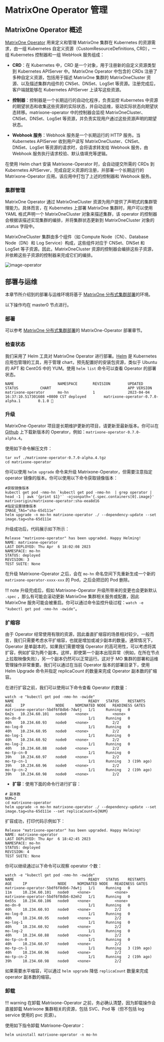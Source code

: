 # MatrixOne Operator 管理

## MatrixOne Operator 概述

[MatrixOne Operator](https://github.com/matrixorigin/matrixone-operator) 用来定义和管理 MatrixOne 集群在 Kubernetes 的资源需求，由一组 Kubernetes 自定义资源（CustomResourceDefinitions, CRD），一组 Kubernetes 控制器和一组 WebHook 服务组成：

- **CRD**：在 Kubernetes 中，CRD 是一个对象，用于注册新的自定义资源类型到 Kubernetes APIServer 中。MatrixOne Operator 中包含的 CRDs 注册了多种自定义资源，包括用于描述 MatrixOne 集群的 MatrixOneCluster 资源、以及描述集群内组件的 CNSet、DNSet、LogSet 等资源。注册完成后，客户端就能够在 Kubernetes APIServer 上读写这些资源。

- **控制器**：控制器是一个长期运行的自动化程序，负责监控 Kubernetes 中资源的期望状态和收集这些资源的实际状态，并自动运维，驱动实际状态向期望状态转移。matrixone-operator 中的控制器会监视 MatrixOneCluster、CNSet、DNSet、LogSet 等资源，并负责实现用户通过这些资源声明的期望状态。

- **Webhook 服务**：Webhook 服务是一个长期运行的 HTTP 服务。当 Kubernetes APIServer 收到用户读写 MatrixOneCluster、CNSet、DNSet、LogSet 等资源的请求时，会将请求转发给 Webhook 服务，由 Webhook 服务执行请求校验、默认值填充等逻辑。

在使用 Helm chart 安装 Matrixone-Operator 时，会自动提交所需的 CRDs 到 Kubernetes APIServer，完成自定义资源的注册，并部署一个长期运行的 Matrixone-Operator 应用。该应用中打包了上述的控制器和 Webhook 服务。

### 集群管理

MatrixOne Operator 通过 MatrixOneCluster 资源为用户提供了声明式的集群管理能力。具体而言，在 Kubernetes 上部署 MatrixOne 集群时，用户可以使用 YAML 格式声明一个 MatrixOneCluster 对象来描述集群，该 operator 的控制器会根据该描述实现集群的编排，并将集群状态更新到 MatrixOneCluster 对象的 .status 字段中。

MatrixOneCluster 集群由多个组件（如 Compute Node（CN）、Database Node（DN）和 Log Service）构成，这些组件对应于 CNSet、DNSet 和 LogSet 等子资源。因此，MatrixOneCluster 资源的控制器会编排这些子资源，并依赖这些子资源的控制器来完成它们的编排。

![image-operator](/Users/nandeng/工作/MO工作/文档/0.7版本文档/image-operator.png)

## 部署与运维

本章节所介绍到的部署与运维环境将基于 [MatrixOne 分布式集群部署](deploy-MatrixOne-cluster.md)的环境。

以下操作均在 master0 节点进行。

### 部署

可以参考 [MatrixOne 分布式集群部署](deploy-MatrixOne-cluster.md)的 MatrixOne-Operator 部署章节。

### 检查状态

我们采用了 Helm 工具对 MatrixOne Operator 进行部署。[Helm](https://helm.sh/zh/docs/intro/using_helm/) 是 Kubernetes 应用包管理的工具，用于管理 chart，预先配置好的安装包资源，类似于 Ubuntu 的 APT 和 CentOS 中的 YUM。使用 `helm list` 命令可以查看 Operator 的部署状态。

```
NAME                    NAMESPACE       REVISION        UPDATED                                 STATUS          CHART                                   APP VERSION
matrixone-operator      mo-hn           1               2023-04-04 16:37:10.517301608 +0800 CST deployed        matrixone-operator-0.7.0-alpha.1        0.1.0 
```

### 升级

MatrixOne-Operator 项目是长期维护更新的项目，请更新至最新版本。你可以在 [Github](https://github.com/matrixorigin/matrixone-operator/releases) 上下载新版本的 Operator，例如：`matrixone-operator-0.7.0-alpha.4`。

使用如下命令解压文件：

```
tar xvf ./matrixone-operator-0.7.0-alpha.4.tgz
cd matrixone-operator
```

你可以使用 `helm upgrade` 命令来升级 Matrixone-Operator，但需要注意指定 operator 镜像的版本。你可以使用以下命令获取镜像版本：

```
#获取镜像版本
kubectl get pod -nmo-hn `kubectl get pod -nmo-hn  | grep operator | head -1 | awk '{print $1}'` -ojsonpath='{.spec.containers[0].image}'
matrixorigin/matrixone-operator:sha-eea8d16
#指定设置镜像版本
IMAGE_TAG="sha-65d111e"
helm upgrade -n mo-hn matrixone-operator ./ --dependency-update --set image.tag=sha-65d111e
```

升级成功后，代码展示如下所示：

```
Release "matrixone-operator" has been upgraded. Happy Helming!
NAME: matrixone-operator
LAST DEPLOYED: Thu Apr  6 18:02:08 2023
NAMESPACE: mo-hn
STATUS: deployed
REVISION: 3
TEST SUITE: None
```

在升级 Matrixone-Operator 之后，会在 `mo-hn` 命名空间下先重新生成一个新的 `matrixone-operator-xxxx-xxx` 的 Pod，之后会把旧的 Pod 删除。

!!! note
    升级完成后，假如 Matrixone-Operator 升级所带来的变更也会更新默认 `.spec` ，那么有可能会滚动更新 MatrixOne 集群相关服务或配置，因此 MatrixOne 服务可能会被重启。你可以通过命令监控升级过程：`watch -e "kubectl get pod -nmo-hn -owide"`。

### 扩缩容

由于 Operator 经常使用有限的资源，因此垂直扩缩容的场景相对较少。一般而言，我们只需要考虑水平扩缩容，也就是增加或减少副本的数量。通常情况下，Operator 是单副本的，如果我们需要增强 Operator 的高可用性，可以考虑将其扩容，例如扩容为两个副本。这样，即使第一个副本出现异常（例如，在所在节点上拉取映像失败），另一个副本仍然可以正常运行。这对于 MO 集群的部署和运维管理操作非常重要。我们可以通过在当前 Operator 版本的部署目录下，使用 Helm Upgrade 命令并指定 replicaCount 的数量来完成 Operator 副本数的扩缩容。

在进行扩容之前，我们可以使用以下命令查看 Operator 的数量：

```
watch -e "kubectl get pod -nmo-hn -owide"
NAME                                  READY   STATUS    RESTARTS      AGE    IP              NODE     NOMINATED NODE   READINESS GATES
matrixone-operator-5bdf6f8db6-7dwtj   1/1     Running   0             6m2s   10.234.60.101   node0    <none>           <none>
mo-dn-0                               1/1     Running   0             40h    10.234.60.93    node0    <none>           2/2
mo-log-0                              1/1     Running   0             40h    10.234.60.95    node0    <none>           2/2
mo-log-1                              1/1     Running   0             40h    10.234.60.92    node0    <none>           2/2
mo-log-2                              1/1     Running   0             40h    10.234.60.88    node0    <none>           2/2
mo-tp-cn-0                            1/1     Running   0             39h    10.234.60.97    node0    <none>           2/2
mo-tp-cn-1                            1/1     Running   3 (19h ago)   39h    10.234.60.96    node0    <none>           2/2
mo-tp-cn-2                            1/1     Running   2 (19h ago)   39h    10.234.60.98    node0    <none>           2/2
```

- **扩容**：使用下面的命令行进行扩容：

```
# 副本数
NUM=2
cd matrixone-operator
helm upgrade -n mo-hn matrixone-operator ./ --dependency-update --set image.tag=sha-65d111e --set replicaCount=${NUM}
```

扩容成功，打印代码示例如下：

```
Release "matrixone-operator" has been upgraded. Happy Helming!
NAME: matrixone-operator
LAST DEPLOYED: Thu Apr  6 18:42:45 2023
NAMESPACE: mo-hn
STATUS: deployed
REVISION: 4
TEST SUITE: None
```

你可以继续通过以下命令可以观察 operator 个数：

```
watch -e "kubectl get pod -nmo-hn -owide"
NAME                                  READY   STATUS    RESTARTS      AGE     IP              NODE     NOMINATED NODE   READINESS GATES
matrixone-operator-5bdf6f8db6-7dwtj   1/1     Running   0             11m     10.234.60.101   node0    <none>           <none>
matrixone-operator-5bdf6f8db6-82mh2   1/1     Running   0             6m55s   10.234.60.106   node0    <none>           <none>
mo-dn-0                               1/1     Running   0             40h     10.234.60.93    node0    <none>           2/2
mo-log-0                              1/1     Running   0             40h     10.234.60.95    node0    <none>           2/2
mo-log-1                              1/1     Running   0             40h     10.234.60.92    node0    <none>           2/2
mo-log-2                              1/1     Running   0             40h     10.234.60.88    node0    <none>           2/2
mo-tp-cn-0                            1/1     Running   0             40h     10.234.60.97    node0    <none>           2/2
mo-tp-cn-1                            1/1     Running   3 (19h ago)   40h     10.234.60.96    node0    <none>           2/2
mo-tp-cn-2                            1/1     Running   2 (19h ago)   39h     10.234.60.98    node0    <none>           2/2
```

如果需要水平缩容，可以通过 `helm upgrade` 降低 `replicaCount` 数量来完成 operator 副本数的缩容。

### 卸载

!!! warning
    在卸载 Matrixone-Operator 之前，务必确认清楚，因为卸载操作会直接卸载 Matrixone 集群相关的资源，包括 SVC、Pod 等（但不包括 log service 使用的 pvc 资源）。

使用如下指令卸载 Matrixone-Operator：

```
helm uninstall matrixone-operator -n mo-hn
```
